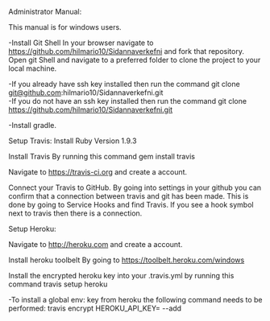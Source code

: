 Administrator Manual:


This manual is for windows users.

-Install Git Shell
	In your browser navigate to https://github.com/hilmario10/Sidannaverkefni
 	and fork that repository.
	Open git Shell and navigate to a preferred folder to clone the project to your local machine.

   -If you already have ssh key installed then run the command
		git clone git@github.com:hilmario10/Sidannaverkefni.git   
   -If you do not have an ssh key installed then run the command
		git clone https://github.com/hilmario10/Sidannaverkefni.git

-Install gradle.



Setup Travis:
	Install Ruby
	Version 1.9.3

Install Travis
	By running this command 
	gem install travis


Navigate to https://travis-ci.org and create a account.

Connect your Travis to GitHub.
	By going into settings in your github you can confirm that a connection between travis and git has been made. This is done by going to Service Hooks and find Travis. If you see a hook symbol next to travis then there is a connection.

Setup Heroku:

Navigate to http://heroku.com and create a account.

Install heroku toolbelt 
	By going to https://toolbelt.heroku.com/windows

Install the encrypted heroku key into your .travis.yml by running this command
	travis setup heroku

-To install a global env: key from heroku the following command needs to be performed:
	travis encrypt HEROKU_API_KEY=<your _heroku_key>  --add



